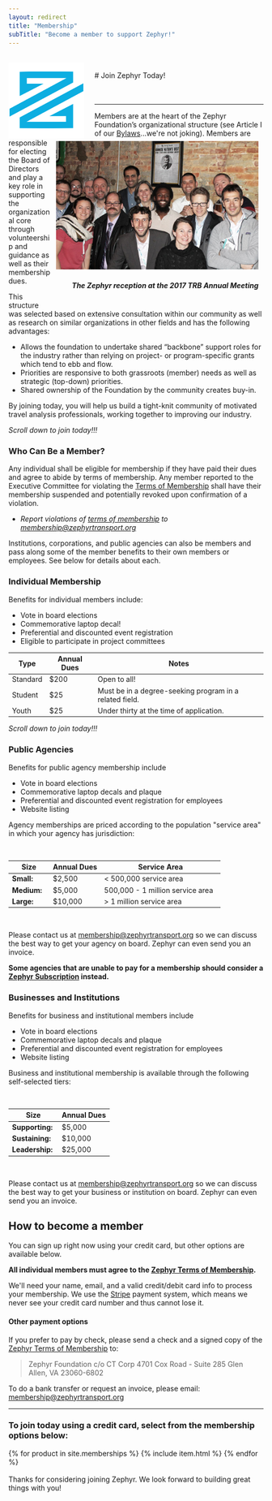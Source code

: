 ```yaml
---
layout: redirect
title: "Membership"
subTitle: "Become a member to support Zephyr!"
---
```


<br/>
<img src="/img/logo-small.png" width="150px" style="float:left; margin-right:20px;" />
<br/>
# Join Zephyr Today!

<br/>
<br/>
<br/>

---

<div style="float:right; margin: 5px 10px;">
<img src="/img/reception.jpg" width="400px" />
<h5 style="text-align:right;"><i>The Zephyr reception at the 2017 TRB Annual Meeting</i></h5>
</div>

Members are at the heart of the Zephyr Foundation’s organizational structure (see Article I of our [Bylaws](/bylaws)...we're not joking).  Members are responsible for electing the Board of Directors and play a key role in supporting the organizational core through volunteership and guidance as well as their membership dues.

This structure was selected based on extensive consultation within our community as well as research on similar organizations in other fields and has the following advantages:
- Allows the foundation to undertake shared “backbone” support roles for the industry rather than relying on project- or program-specific grants which tend to ebb and flow.
- Priorities are responsive to both grassroots (member) needs as well as strategic (top-down) priorities.
- Shared ownership of the Foundation by the community creates buy-in.

By joining today, you will help us build a tight-knit community of motivated travel analysis professionals, working together to improving our industry.

*Scroll down to join today!!!*

### Who Can Be a Member?

Any individual shall be eligible for membership if they have paid their dues and agree to abide by terms of membership. Any member reported to the Executive Committee for violating the [Terms of Membership](/terms-of-membership) shall have their membership suspended and potentially revoked upon confirmation of a violation.
- *Report violations of [terms of membership](/terms-of-membership) to [membership@zephyrtransport.org](mailto:membership@zephyrtransport.org)*

Institutions, corporations, and public agencies can also be members and pass along some of the member benefits to their own members or employees.  See below for details about each.

### Individual Membership

Benefits for individual members include:
- Vote in board elections
- Commemorative laptop decal!
- Preferential and discounted event registration
- Eligible to participate in project committees

**Type** | **Annual Dues** | **Notes**
--- | --- | ---
Standard | $200 | Open to all!
Student | $25 | Must be in a degree-seeking program in a related field.
Youth   | $25 | Under thirty at the time of application.

*Scroll down to join today!!!*

### Public Agencies

Benefits for public agency membership include
- Vote in board elections
- Commemorative laptop decals and plaque
- Preferential and discounted event registration for employees
- Website listing

Agency memberships are priced according to the population "service area" in which your agency has jurisdiction:

<br/>

|**Size** | **Annual Dues** |**Service Area** |
|---------|------------------|-------------------------|
**Small:** | $2,500 | < 500,000 service area
**Medium:&nbsp;&nbsp;** |$5,000 | 500,000 - 1 million service area&nbsp;&nbsp;
**Large:** |	$10,000 | > 1 million service area

<br/>

Please contact us at [membership@zephyrtransport.org](mailto:membership@zephyrtransport.org) so we can discuss the best way to get your agency on board. Zephyr can even send you an invoice.

**Some agencies that are unable to pay for a membership should consider a [Zephyr Subscription](/subscriptions) instead.**

### Businesses and Institutions

Benefits for business and institutional members include
- Vote in board elections
- Commemorative laptop decals and plaque
- Preferential and discounted event registration for employees
- Website listing

Business and institutional membership is available through the following self-selected tiers:

<br/>

| **Size** | **Annual Dues** |
|---------|------------------|
| **Supporting:** | $5,000 |
| **Sustaining:&nbsp;&nbsp;** | $10,000 |
|  **Leadership:** |	$25,000 |

<br/>

Please contact us at [membership@zephyrtransport.org](mailto:membership@zephyrtransport.org) so we can discuss the best way to get your business or institution on board. Zephyr can even send you an invoice.

## How to become a member

You can sign up right now using your credit card, but other options are available below.

**All individual members must agree to the [Zephyr Terms of Membership](/terms-of-membership).**

We'll need your name, email, and a valid credit/debit card info to process your membership.  We use the [Stripe](https://stripe.com) payment system, which means we never see your credit card number and thus cannot lose it.

#### Other payment options
If you prefer to pay by check, please send a check and a signed copy of the [Zephyr Terms of Membership](/terms-of-membership) to:
>Zephyr Foundation
>c/o CT Corp
>4701 Cox Road - Suite 285
>Glen Allen, VA 23060-6802

To do a bank transfer or request an invoice, please email: [membership@zephyrtransport.org](mailto:membership@zephyrtransport.org)

<!-- stripe -->

---

### To join today using a credit card, select from the membership options below:

<div class="striperow">
  {% for product in site.memberships %}
    {% include item.html %}
  {% endfor %}
</div>

<br/>
Thanks for considering joining Zephyr. We look forward to building great things with you!


<br/><br/><br/><br/><br/>

<!-- Hide form until terms are approved -->

<script src="https://code.jquery.com/jquery-1.11.3.js"></script>
<script>
    $(document).ready(function(){
        $("#terms-1").click(function (){
            if ($("#terms-1").prop("checked")){
                $("#stripe-1").show();
            }else{
                $("#stripe-1").hide();
            }
        });

    $(document).ready(function(){
        $("#terms-2").click(function (){
            if ($("#terms-2").prop("checked")){
                $("#stripe-2").show();
            }else{
                $("#stripe-2").hide();
            }
        });
    });
});
</script>

